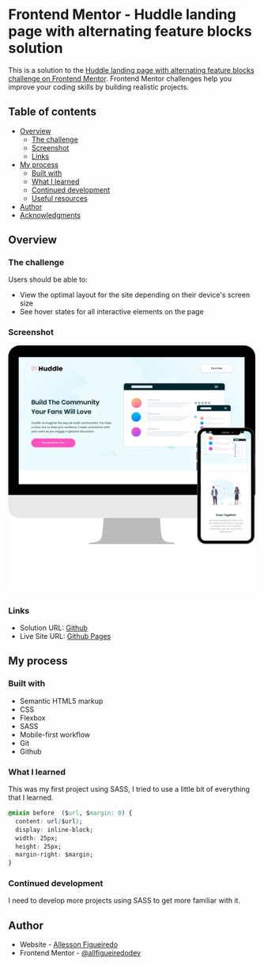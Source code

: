 # Frontend Mentor - Huddle landing page with alternating feature blocks solution

This is a solution to the [Huddle landing page with alternating feature blocks challenge on Frontend Mentor](https://www.frontendmentor.io/challenges/huddle-landing-page-with-alternating-feature-blocks-5ca5f5981e82137ec91a5100). Frontend Mentor challenges help you improve your coding skills by building realistic projects. 

## Table of contents

- [Overview](#overview)
  - [The challenge](#the-challenge)
  - [Screenshot](#screenshot)
  - [Links](#links)
- [My process](#my-process)
  - [Built with](#built-with)
  - [What I learned](#what-i-learned)
  - [Continued development](#continued-development)
  - [Useful resources](#useful-resources)
- [Author](#author)
- [Acknowledgments](#acknowledgments)

## Overview

### The challenge

Users should be able to:

- View the optimal layout for the site depending on their device's screen size
- See hover states for all interactive elements on the page

### Screenshot

<img src="src/images/readme-screenshot.png" width="500" height="500"/>

### Links

- Solution URL: [Github](https://github.com/allfigueiredodev/huddle-landing-page)
- Live Site URL: [Github Pages](https://allfigueiredodev.github.io/huddle-landing-page/)

## My process

### Built with

- Semantic HTML5 markup
- CSS
- Flexbox
- SASS
- Mobile-first workflow
- Git
- Github

### What I learned

This was my first project using SASS, I tried to use a little bit of everything that I learned.

```css
@mixin before  ($url, $margin: 0) {
  content: url($url);
  display: inline-block;
  width: 25px;
  height: 25px;
  margin-right: $margin;
}
```

### Continued development

I need to develop more projects using SASS to get more familiar with it. 

## Author

- Website - [Allesson Figueiredo](https://github.com/allfigueiredodev)
- Frontend Mentor - [@allfigueiredodev](https://www.frontendmentor.io/profile/allfigueiredodev)